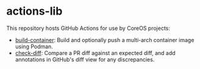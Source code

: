 # actions-lib

This repository hosts GitHub Actions for use by CoreOS projects:

- [build-container](build-container): Build and optionally push a multi-arch container image using Podman.
- [check-diff](check-diff): Compare a PR diff against an expected diff, and add annotations in GitHub's diff view for any discrepancies.
